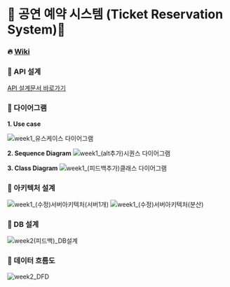 # 🔖 공연 예약 시스템 (Ticket Reservation System)🔖

### :fire: [Wiki](https://github.com/comento-backend-camp/ticket-reservation-server-hyejung/wiki)

###  :memo: API 설계
[API 설계문서 바로가기](https://www.notion.so/hyejung/1-API-75703ef0186e49728171827e07ea1c31)

###  :memo: 다이어그램
**1. Use case**

![week1_유스케이스 다이어그램](https://user-images.githubusercontent.com/68772751/132138889-8b6a9c13-1629-478e-9d96-e6c09b26e28c.jpeg)

**2. Sequence Diagram**
![week1_(alt추가)시퀀스 다이어그램](https://user-images.githubusercontent.com/68772751/133738758-0d30db79-94b9-4990-ab3b-a1caf0f128d2.jpeg)

**3. Class Diagram**
![week1_(피드백추가)클래스 다이어그램](https://user-images.githubusercontent.com/68772751/133738777-f4b4b91d-a3e8-4307-abd5-86520176945e.jpeg)

###  :memo: 아키텍처 설계
![week1_(수정)서버아키텍처(서버1개)](https://user-images.githubusercontent.com/68772751/133738772-5d62b559-ff9a-43e3-8f5f-0977b0d415ea.JPG)
![week1_(수정)서버아키텍처(분산)](https://user-images.githubusercontent.com/68772751/133738769-c7aae1d1-2cd6-42fb-bb1a-2afeabec2a15.JPG)

###  :memo: DB 설계
![week2(피드백)_DB설계](https://user-images.githubusercontent.com/68772751/133738688-c6171eb7-c37c-412d-a23d-9a7e9b41bc55.JPG)

###  :memo: 데이터 흐름도
![week2_DFD](https://user-images.githubusercontent.com/68772751/133071260-880a12ef-7fcc-4d83-9ec2-c2f3c533ba0b.JPG)

